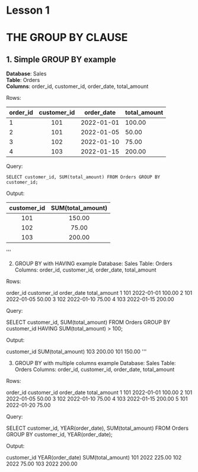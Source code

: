 # Lesson 1
# THE GROUP BY CLAUSE

## 1. Simple GROUP BY example
**Database**: Sales<br>
**Table**: Orders<br>
**Columns**: order_id, customer_id, order_date, total_amount

Rows:

| order_id	| customer_id |	order_date | total_amount |
|:----------|:-----------:|:----------:|:-------------|
|1	        |101	      |2022-01-01  |	100.00    |
|2	        |101          |2022-01-05  |    50.00     |
|3      	|102	      |2022-01-10  |    75.00     |
|4          |103          |2022-01-15  |    200.00    |


Query:

`SELECT customer_id, SUM(total_amount)
FROM Orders
GROUP BY customer_id;`


Output:

| customer_id | SUM(total_amount)|
|:-----------:|:----------------:|
|101          |    150.00        |
|102	      |    75.00         |
|103          |    200.00        |

'''

2. GROUP BY with HAVING example
Database: Sales
Table: Orders
Columns: order_id, customer_id, order_date, total_amount


Rows:

order_id	customer_id	order_date	total_amount
1	101	2022-01-01	100.00
2	101	2022-01-05	50.00
3	102	2022-01-10	75.00
4	103	2022-01-15	200.00


Query:

SELECT customer_id, SUM(total_amount)
FROM Orders
GROUP BY customer_id
HAVING SUM(total_amount) > 100;


Output:

customer_id	SUM(total_amount)
103	200.00
101	150.00
'''

3. GROUP BY with multiple columns example
Database: Sales
Table: Orders
Columns: order_id, customer_id, order_date, total_amount


Rows:

order_id	customer_id	order_date	total_amount
1	101	2022-01-01	100.00
2	101	2022-01-05	50.00
3	102	2022-01-10	75.00
4	103	2022-01-15	200.00
5	101	2022-01-20	75.00


Query:

SELECT customer_id, YEAR(order_date), SUM(total_amount)
FROM Orders
GROUP BY customer_id, YEAR(order_date);


Output:

customer_id	YEAR(order_date)	SUM(total_amount)
101	2022	225.00
102	2022	75.00
103	2022	200.00
